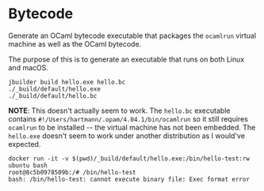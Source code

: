 # Bytecode

Generate an OCaml bytecode executable that packages the `ocamlrun`
virtual machine as well as the OCaml bytecode.

The purpose of this is to generate an executable that runs on both Linux and
macOS.

```
jbuilder build hello.exe hello.bc
./_build/default/hello.exe
./_build/default/hello.bc
```

**NOTE**: This doesn't actually seem to work. The `hello.bc` executable
contains `#!/Users/hartmann/.opam/4.04.1/bin/ocamlrun` so it still requires
`ocamlrun` to be installed -- the virtual machine has not been embedded. The
`hello.exe` doesn't seem to work under another distribution as I would've
expected.

```
docker run -it -v $(pwd)/_build/default/hello.exe:/bin/hello-test:rw ubuntu bash                                                                                                         
root@8c5b0978509b:/# /bin/hello-test
bash: /bin/hello-test: cannot execute binary file: Exec format error
```
